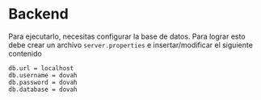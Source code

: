 # Backend

Para ejecutarlo, necesitas configurar la base de datos. Para lograr esto debe crear un archivo
`server.properties` e insertar/modificar el siguiente contenido
```properties
db.url = localhost
db.username = dovah
db.password = dovah
db.database = dovah
```